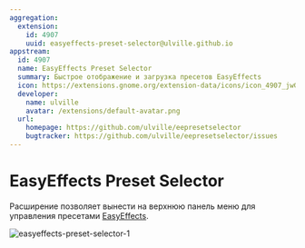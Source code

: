 ```yaml
---
aggregation:
  extension:
    id: 4907
    uuid: easyeffects-preset-selector@ulville.github.io
appstream:
  id: 4907
  name: EasyEffects Preset Selector
  summary: Быстрое отображение и загрузка пресетов EasyEffects
  icon: https://extensions.gnome.org/extension-data/icons/icon_4907_jwGJ6H7.png
  developer:
    name: ulville
    avatar: /extensions/default-avatar.png
  url:
    homepage: https://github.com/ulville/eepresetselector
    bugtracker: https://github.com/ulville/eepresetselector/issues
---
```


# EasyEffects Preset Selector

Расширение позволяет вынести на верхнюю панель меню для управления пресетами [EasyEffects](/easyeffects).

![easyeffects-preset-selector-1](/extensions/easyeffects-preset-selector/easyeffects-preset-selector-1.png)

<!--@include: @extensions/.parts/show-install-steps.md-->
